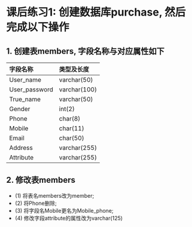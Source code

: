 # 课后练习1: 创建数据库purchase, 然后完成以下操作

## 1. 创建表members, 字段名称与对应属性如下

| 字段名称      | 类型及长度   |
| :------------ | :----------- |
| User_name     | varchar(50)  |
| User_password | varchar(100) |
| True_name     | varchar(50)  |
| Gender        | int(2)       |
| Phone         | char(8)      |
| Mobile        | char(11)     |
| Email         | char(50)     |
| Address       | varchar(255) |
| Attribute     | varchar(255) |

## 2. 修改表members
- (1) 将表名members改为member;
- (2) 将Phone删除;
- (3) 将字段名Mobile更名为Mobile_phone;
- (4) 修改字段attribute的属性改为varchar(125)